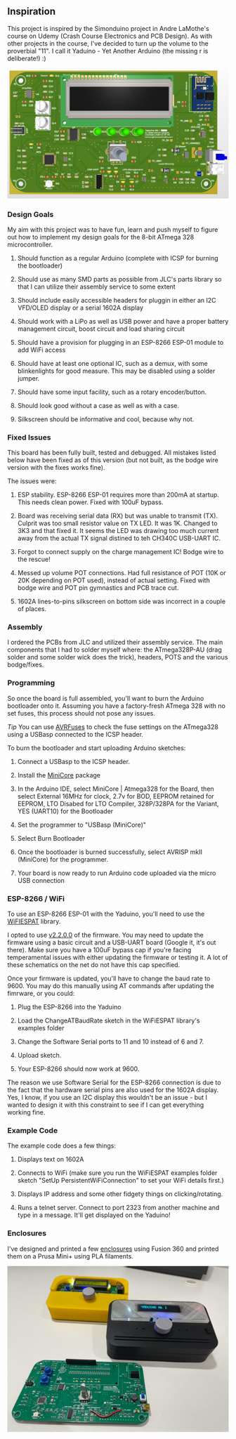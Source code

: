 ## Inspiration
This project is inspired by the Simonduino project in Andre LaMothe's course on Udemy (Crash Course Electronics and PCB Design). As with other projects in the course, I've decided to turn up the volume to the proverbial "11". I call it 
Yaduino - Yet Another Arduino (the missing r is deliberate!) :)

![Top PCB image](https://github.com/hishamk/yaduino/blob/main/top.png?raw=true)

 
### Design Goals
My aim with this project was to have fun, learn and push myself to figure out how to implement my design goals for the 8-bit ATmega 328 microcontroller.

   

 1. Should function as a regular Arduino (complete with ICSP for burning
    the bootloader)

 2. Should use as many SMD parts as possible from JLC's parts library so
    that I can utilize their assembly service to some extent
    
 3.  Should include easily accessible headers for pluggin in either an
    I2C VFD/OLED display or a serial 1602A display
    
 4. Should work with a LiPo as well as USB power and have a proper
    battery management circuit, boost circuit and load sharing circuit
    
 5. Should have a provision for plugging in an ESP-8266 ESP-01 module to add WiFi
    access
    
 6. Should have at least one optional IC, such as a demux, with some
    blinkenlights for good measure. This may be disabled using a solder
    jumper.
    
  7.  Should have some input facility, such as a rotary encoder/button.
    
  8.  Should look good without a case as well as with a case.
    
   9. Silkscreen should be informative and cool, because why not.

  
### Fixed Issues 

This board has been fully built, tested and debugged. All mistakes listed below have been fixed as of this version (but not built, as the bodge wire version with the fixes works fine).

  

The issues were:

 1. ESP stability. ESP-8266 ESP-01 requires more than 200mA at startup. This needs clean power. Fixed with 100uF bypass.

  2. Board was receiving serial data (RX) but was unable to transmit (TX). Culprit was too small resistor value on TX LED. It was 1K. Changed to 3K3 and that fixed it. It seems the LED was drawing too much current away from the actual 
TX signal distined to teh CH340C USB-UART IC.

3. Forgot to connect supply on the charge management IC! Bodge wire to the rescue!

4. Messed up volume POT connections. Had full resistance of POT (10K or 20K depending on POT used), instead of actual setting. Fixed with bodge wire and POT pin gymnastics and PCB trace cut.

 5. 1602A lines-to-pins silkscreen on bottom side was incorrect in a couple of places.
 
### Assembly

I ordered the PCBs from JLC and utilized their assembly service. The main components that I had to solder myself where: the ATmega328P-AU (drag solder and some solder wick does the trick), headers, POTS and the various bodge/fixes.


### Programming
  
So once the board is full assembled, you'll want to burn the Arduino bootloader onto it. Assuming you have a factory-fresh ATmega 328 with no set fuses, this process should not pose any issues.

*Tip*
You can use [AVRFuses](https://vonnieda.org/software/avrfuses) to check the fuse settings on the ATmega328 using a USBasp connected to the ICSP header.

  
To burn the bootloader and start uploading Arduino sketches:

1. Connect a USBasp to the ICSP header.

2. Install the [MiniCore](https://github.com/MCUdude/MiniCore) package

3. In the Arduino IDE, select MiniCore | Atmega328 for the Board, then select External 16MHz for clock, 2.7v for BOD, EEPROM retained for EEPROM, LTO Disabed for LTO Compiler, 328P/328PA for the Variant, YES (UART10) for the Bootloader

4. Set the programmer to "USBasp (MiniCore)"

5. Select Burn Bootloader

6. Once the bootloader is burned successfully, select AVRISP mkII (MiniCore) for the programmer.

7. Your board is now ready to run Arduino code uploaded via the micro USB connection

### ESP-8266 / WiFi

 To use an ESP-8266 ESP-01 with the Yaduino, you'll need to use the [WiFIESPAT](https://github.com/jandrassy/WiFiEspAT) library.

I opted to use [v2.2.0.0](https://github.com/jandrassy/UnoWiFiDevEdSerial1/wiki/files/ESP8266-1MB-tx1rx3-AT_V2.2.zip) of the firmware. You may need to update the firmware using a basic circuit and a USB-UART board (Google it, it's out there). Make sure you have a 100uF bypass cap if you're facing temperamental issues with either 
updating the firmware or testing it. A lot of these schematics on the net do not have this cap specified.

Once your firmware is updated, you'll have to change the baud rate to 9600. You may do this manually using AT commands after updating the fimrware, or you could:

1. Plug the ESP-8266 into the Yaduino

2. Load the ChangeATBaudRate sketch in the WiFiESPAT library's examples folder

3. Change the Software Serial ports to 11 and 10 instead of 6 and 7.

4. Upload sketch.

5. Your ESP-8266 should now work at 9600.

The reason we use Software Serial for the ESP-8266 connection is due to the fact that the hardware serial pins are also used for the 1602A display. Yes, I know, if you use an I2C display this wouldn't be an issue - but I wanted to 
design it with this constraint to see if I can get everything working fine.

### Example Code

 The example code does a few things:

1. Displays text on 1602A

2. Connects to WiFi (make sure you run the WiFiESPAT examples folder sketch "SetUp PersistentWiFiConnection" to set your WiFi details first.)

3. Displays IP address and some other fidgety things on clicking/rotating.

4. Runs a telnet server. Connect to port 2323 from another machine and type in a message. It'll get displayed on the Yaduino!

### Enclosures

I've designed and printed a few [enclosures](https://a360.co/3RtZ853) using Fusion 360 and printed them on a Prusa Mini+ using PLA filaments.

![Yaduinos image](https://github.com/hishamk/yaduino/blob/main/yaduinos.jpeg?raw=true)
